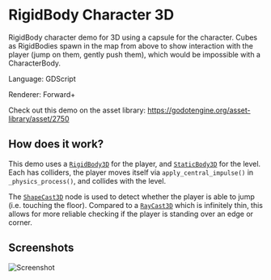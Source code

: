# RigidBody Character 3D

RigidBody character demo for 3D using a capsule for the character.
Cubes as RigidBodies spawn in the map from above to show interaction
with the player (jump on them, gently push them), which would be
impossible with a CharacterBody.

Language: GDScript

Renderer: Forward+

Check out this demo on the asset library: https://godotengine.org/asset-library/asset/2750

## How does it work?

This demo uses a [`RigidBody3D`](https://docs.godotengine.org/en/stable/classes/class_rigidbody3d.html)
for the player, and [`StaticBody3D`](https://docs.godotengine.org/en/latest/classes/class_staticbody3d.html)
for the level. Each has colliders, the player moves itself via
`apply_central_impulse()` in `_physics_process()`, and collides with the level.

The [`ShapeCast3D`](https://docs.godotengine.org/en/latest/classes/class_shapecast3d.html) node is used to detect whether the player is able to jump
(i.e. touching the floor). Compared to a [`RayCast3D`](https://docs.godotengine.org/en/latest/classes/class_raycast3d.html) which is infinitely thin,
this allows for more reliable checking if the player is standing over an edge or
corner.

## Screenshots

![Screenshot](screenshots/rigidbody_character.webp)
